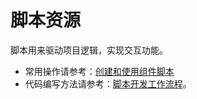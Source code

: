 # 脚本资源

脚本用来驱动项目逻辑，实现交互功能。

 - 常用操作请参考：[创建和使用组件脚本](../scripting/use-component.md)
 - 代码编写方法请参考：[脚本开发工作流程](../scripting/index.md)。
